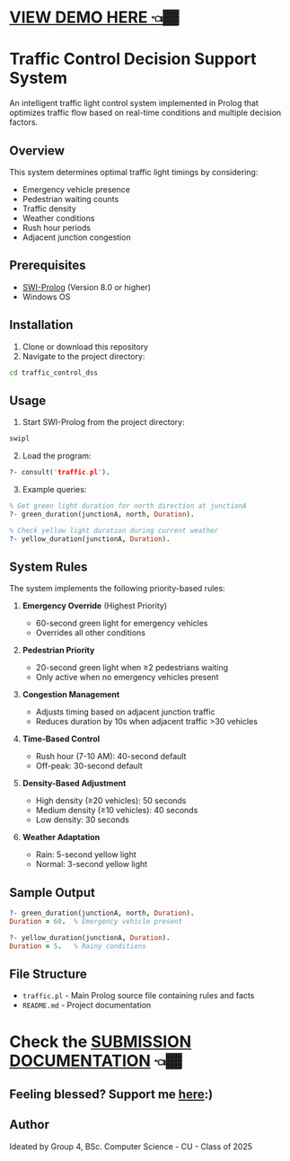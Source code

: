 # [VIEW DEMO HERE 👈🏾](https://youtu.be/ovKGOB6L-48)

# Traffic Control Decision Support System

An intelligent traffic light control system implemented in Prolog that optimizes traffic flow based on real-time conditions and multiple decision factors.

## Overview

This system determines optimal traffic light timings by considering:
- Emergency vehicle presence
- Pedestrian waiting counts  
- Traffic density
- Weather conditions
- Rush hour periods
- Adjacent junction congestion

## Prerequisites

- [SWI-Prolog](https://www.swi-prolog.org/Download.html) (Version 8.0 or higher)
- Windows OS

## Installation

1. Clone or download this repository
2. Navigate to the project directory:
```cmd
cd traffic_control_dss
```

## Usage

1. Start SWI-Prolog from the project directory:
```cmd
swipl
```

2. Load the program:
```prolog
?- consult('traffic.pl').
```

3. Example queries:
```prolog
% Get green light duration for north direction at junctionA
?- green_duration(junctionA, north, Duration).

% Check yellow light duration during current weather
?- yellow_duration(junctionA, Duration).
```

## System Rules

The system implements the following priority-based rules:

1. **Emergency Override** (Highest Priority)
   - 60-second green light for emergency vehicles
   - Overrides all other conditions

2. **Pedestrian Priority**
   - 20-second green light when ≥2 pedestrians waiting
   - Only active when no emergency vehicles present

3. **Congestion Management**
   - Adjusts timing based on adjacent junction traffic
   - Reduces duration by 10s when adjacent traffic >30 vehicles

4. **Time-Based Control**
   - Rush hour (7-10 AM): 40-second default
   - Off-peak: 30-second default

5. **Density-Based Adjustment**
   - High density (≥20 vehicles): 50 seconds
   - Medium density (≥10 vehicles): 40 seconds
   - Low density: 30 seconds

6. **Weather Adaptation**
   - Rain: 5-second yellow light
   - Normal: 3-second yellow light

## Sample Output

```prolog
?- green_duration(junctionA, north, Duration).
Duration = 60.  % Emergency vehicle present

?- yellow_duration(junctionA, Duration).
Duration = 5.   % Rainy conditions
```

## File Structure

- `traffic.pl` - Main Prolog source file containing rules and facts
- `README.md` - Project documentation

# Check the [SUBMISSION DOCUMENTATION](https://docs.google.com/document/d/1t-Gt7DRTMzih52xHSMERlHONdNOXHI-10BK79Lpbego/edit?usp=sharing) 👈🏾

## Feeling blessed? Support me [here](https://link.payd.one/feeling-blessed):)

## Author

Ideated by Group 4, BSc. Computer Science - CU - Class of 2025



